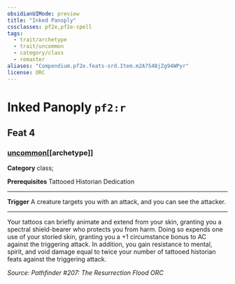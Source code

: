 ```yaml
---
obsidianUIMode: preview
title: "Inked Panoply"
cssclasses: pf2e,pf2e-spell
tags:
  - trait/archetype
  - trait/uncommon
  - category/class
  - remaster
aliases: "Compendium.pf2e.feats-srd.Item.m2A7S4BjZg94WPyr"
license: ORC
---
```

# Inked Panoply `pf2:r`
## Feat 4
### [uncommon](uncommon "Uncommon Rarity Trait")[[archetype]]

**Category** class; 



**Prerequisites** Tattooed Historian Dedication
* * *
**Trigger** A creature targets you with an attack, and you can see the attacker.

* * *

Your tattoos can briefly animate and extend from your skin, granting you a spectral shield-bearer who protects you from harm. Doing so expends one use of your storied skin, granting you a +1 circumstance bonus to AC against the triggering attack. In addition, you gain resistance to mental, spirit, and void damage equal to twice your number of tattooed historian feats against the triggering attack.

*Source: Pathfinder #207: The Resurrection Flood*
*ORC*